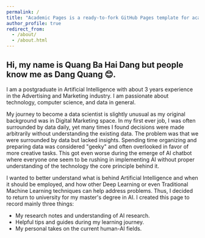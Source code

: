 ```yaml
---
permalink: /
title: "Academic Pages is a ready-to-fork GitHub Pages template for academic personal websites"
author_profile: true
redirect_from: 
  - /about/
  - /about.html
---
```

## Hi, my name is Quang Ba Hai Dang but people know me as Dang Quang 😊.

I am a postgraduate in Artificial Intelligence with about 3 years experience in the Advertising and Marketing industry. I am passionate about technology, computer science, and data in general.

My journey to become a data scientist is slightly unusual as my original background was in Digital Marketing space. In my first ever job, I was often surrounded by data daily, yet many times I found decisions were made arbitrarily without understanding the existing data. The problem was that we were surrounded by data but lacked insights. Spending time organizing and preparing data was considered "geeky" and often overlooked in favor of more creative tasks. This got even worse during the emerge of AI chatbot where everyone one seem to be rushing in implementing AI without proper understanding of the technology the core principle behind it. 

I wanted to better understand what is behind Artificial Intelligence and when it should be employed, and how other Deep Learning or even Traditional Machine Learning techniques can help address problems. Thus, I decided to return to university for my master's degree in AI. I created this page to record mainly three things:
- My research notes and understanding of AI research.
- Helpful tips and guides during my learning journey.
- My personal takes on the current human-AI fields.
